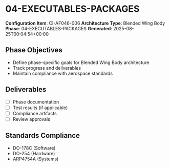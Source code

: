 # 04-EXECUTABLES-PACKAGES

**Configuration Item**: CI-AF046-006
**Architecture Type**: Blended Wing Body
**Phase**: 04-EXECUTABLES-PACKAGES
**Generated**: 2025-08-25T00:04:54+00:00

## Phase Objectives
- Define phase-specific goals for Blended Wing Body architecture
- Track progress and deliverables
- Maintain compliance with aerospace standards

## Deliverables
- [ ] Phase documentation
- [ ] Test results (if applicable)
- [ ] Compliance artifacts
- [ ] Review approvals

## Standards Compliance
- DO-178C (Software)
- DO-254 (Hardware)
- ARP4754A (Systems)
